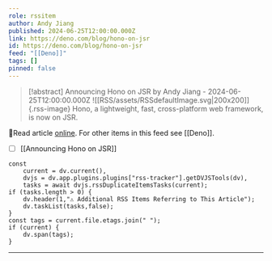 ```yaml
---
role: rssitem
author: Andy Jiang
published: 2024-06-25T12:00:00.000Z
link: https://deno.com/blog/hono-on-jsr
id: https://deno.com/blog/hono-on-jsr
feed: "[[Deno]]"
tags: []
pinned: false
---
```


> [!abstract] Announcing Hono on JSR by Andy Jiang - 2024-06-25T12:00:00.000Z
> ![[RSS/assets/RSSdefaultImage.svg|200x200]]{.rss-image}
> Hono, a lightweight, fast, cross-platform web framework, is now on JSR.

🔗Read article [online](https://deno.com/blog/hono-on-jsr). For other items in this feed see [[Deno]].

- [ ] [[Announcing Hono on JSR]]

~~~dataviewjs
const
    current = dv.current(),
	dvjs = dv.app.plugins.plugins["rss-tracker"].getDVJSTools(dv),
	tasks = await dvjs.rssDuplicateItemsTasks(current);
if (tasks.length > 0) {
	dv.header(1,"⚠ Additional RSS Items Referring to This Article");
    dv.taskList(tasks,false);
}
const tags = current.file.etags.join(" ");
if (current) {
	dv.span(tags);
}
~~~

- - -
